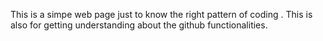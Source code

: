 This is a simpe web page just to know the right pattern of coding .
This is also for getting understanding about the github functionalities.
